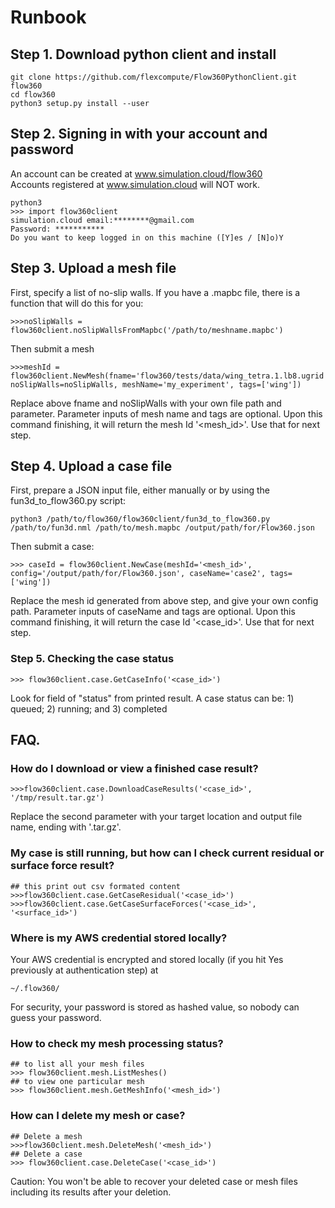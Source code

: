 # Runbook

## Step 1. Download python client and install

```
git clone https://github.com/flexcompute/Flow360PythonClient.git flow360
cd flow360
python3 setup.py install --user
```

## Step 2. Signing in with your account and password
An account can be created at www.simulation.cloud/flow360  
Accounts registered at www.simulation.cloud will NOT work.
```
python3
>>> import flow360client
simulation.cloud email:********@gmail.com
Password: ***********
Do you want to keep logged in on this machine ([Y]es / [N]o)Y
```

## Step 3. Upload a mesh file
First, specify a list of no-slip walls. If you have a .mapbc file, there is a function that will do this for you:
```
>>>noSlipWalls = flow360client.noSlipWallsFromMapbc('/path/to/meshname.mapbc')
```
Then submit a mesh
```
>>>meshId = flow360client.NewMesh(fname='flow360/tests/data/wing_tetra.1.lb8.ugrid', noSlipWalls=noSlipWalls, meshName='my_experiment', tags=['wing'])
```
Replace above fname and noSlipWalls with your own file path and parameter.
Parameter inputs of mesh name and tags are optional.
Upon this command finishing, it will return the mesh Id '<mesh_id>'. Use that for next step.

## Step 4. Upload a case file
First, prepare a JSON input file, either manually or by using the fun3d_to_flow360.py script:
```
python3 /path/to/flow360/flow360client/fun3d_to_flow360.py /path/to/fun3d.nml /path/to/mesh.mapbc /output/path/for/Flow360.json

```
Then submit a case:
```
>>> caseId = flow360client.NewCase(meshId='<mesh_id>', config='/output/path/for/Flow360.json', caseName='case2', tags=['wing'])
```
Replace the mesh id generated from above step, and give your own config path.
Parameter inputs of caseName and tags are optional.
Upon this command finishing, it will return the case Id '<case_id>'. Use that for next step.

### Step 5. Checking the case status
```
>>> flow360client.case.GetCaseInfo('<case_id>')
```
Look for field of "status" from printed result. A case status can be: 1) queued; 2) running; and 3) completed

## FAQ.

### How do I download or view a finished case result?
```
>>>flow360client.case.DownloadCaseResults('<case_id>', '/tmp/result.tar.gz')
```
Replace the second parameter with your target location and output file name, ending with '.tar.gz'.

### My case is still running, but how can I check current residual or surface force result?
```
## this print out csv formated content
>>>flow360client.case.GetCaseResidual('<case_id>') 
>>>flow360client.case.GetCaseSurfaceForces('<case_id>', '<surface_id>')
```

### Where is my AWS credential stored locally?
Your AWS credential is encrypted and stored locally (if you hit Yes previously at authentication step) at
```
~/.flow360/
```
For security, your password is stored as hashed value, so nobody can guess your password.

### How to check my mesh processing status?
```
## to list all your mesh files
>>> flow360client.mesh.ListMeshes()
## to view one particular mesh
>>> flow360client.mesh.GetMeshInfo('<mesh_id>')
```

### How can I delete my mesh or case?
```
## Delete a mesh
>>>flow360client.mesh.DeleteMesh('<mesh_id>')
## Delete a case
>>> flow360client.case.DeleteCase('<case_id>')
```
Caution: You won't be able to recover your deleted case or mesh files including its results after your deletion.
